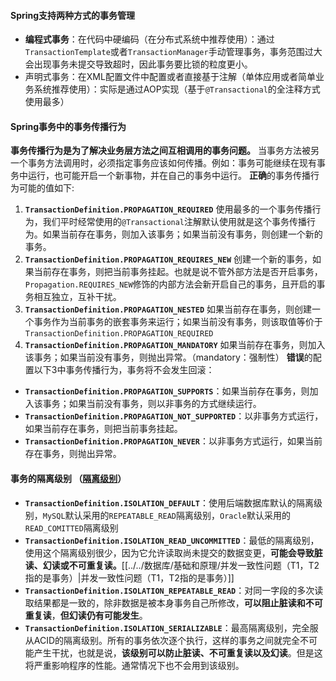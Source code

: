 #### Spring支持两种方式的事务管理
- **编程式事务**：在代码中硬编码（在分布式系统中推荐使用）：通过`TransactionTemplate`或者`TransactionManager`手动管理事务，事务范围过大会出现事务未提交导致超时，因此事务要比锁的粒度更小。
- 声明式事务：在XML配置文件中配置或者直接基于注解（单体应用或者简单业务系统推荐使用）：实际是通过AOP实现（基于`@Transactional`的全注释方式使用最多）
#### Spring事务中的事务传播行为
**事务传播行为是为了解决业务层方法之间互相调用的事务问题。**
当事务方法被另一个事务方法调用时，必须指定事务应该如何传播。例如：事务可能继续在现有事务中运行，也可能开启一个新事物，并在自己的事务中运行。
**正确**的事务传播行为可能的值如下:
1. **`TransactionDefinition.PROPAGATION_REQUIRED`**
使用最多的一个事务传播行为，我们平时经常使用的`@Transactional`注解默认使用就是这个事务传播行为。如果当前存在事务，则加入该事务；如果当前没有事务，则创建一个新的事务。
2. **`TransactionDefinition.PROPAGATION_REQUIRES_NEW`**
创建一个新的事务，如果当前存在事务，则把当前事务挂起。也就是说不管外部方法是否开启事务，`Propagation.REQUIRES_NEW`修饰的内部方法会新开启自己的事务，且开启的事务相互独立，互补干扰。
3. **`TransactionDefinition.PROPAGATION_NESTED`**
如果当前存在事务，则创建一个事务作为当前事务的嵌套事务来运行；如果当前没有事务，则该取值等价于`TransactionDefinition.PROPAGATION_REQUIRED`
4. **`TransactionDefinition.PROPAGATION_MANDATORY`**
如果当前存在事务，则加入该事务；如果当前没有事务，则抛出异常。（mandatory：强制性）
**错误**的配置以下3中事务传播行为，事务将不会发生回滚：
- **`TransactionDefinition.PROPAGATION_SUPPORTS`**：如果当前存在事务，则加入该事务；如果当前没有事务，则以非事务的方式继续运行。
- **`TransactionDefinition.PROPAGATION_NOT_SUPPORTED`**：以非事务方式运行，如果当前存在事务，则把当前事务挂起。
- **`TransactionDefinition.PROPAGATION_NEVER`**：以非事务方式运行，如果当前存在事务，则抛出异常。
#### 事务的隔离级别 （[隔离级别](../../数据库/基础和原理/隔离级别.md)）
- **`TransactionDefinition.ISOLATION_DEFAULT`**：使用后端数据库默认的隔离级别，`MySQL`默认采用的`REPEATABLE_READ`隔离级别，`Oracle`默认采用的`READ_COMITTED`隔离级别
- **`TransactionDefinition.ISOLATION_READ_UNCOMMITTED`**：最低的隔离级别，使用这个隔离级别很少，因为它允许读取尚未提交的数据变更，**可能会导致脏读、幻读或不可重复读。**[[../../数据库/基础和原理/并发一致性问题（T1，T2指的是事务）|并发一致性问题（T1，T2指的是事务）]]
- **`TransactionDefinition.ISOLATION_REPEATABLE_READ`**：对同一字段的多次读取结果都是一致的，除非数据是被本身事务自己所修改，**可以阻止脏读和不可重复读**，**但幻读仍有可能发生**。
- **`TransactionDefinition.ISOLATION_SERIALIZABLE`**：最高隔离级别，完全服从ACID的隔离级别。所有的事务依次逐个执行，这样的事务之间就完全不可能产生干扰，也就是说，**该级别可以防止脏读、不可重复读以及幻读**。但是这将严重影响程序的性能。通常情况下也不会用到该级别。
